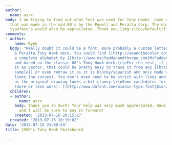```yaml
---
author:
  name: asrx
body: I am trying to find out what font was used for Tony Hawks' name on this skateboard
  that was made in the mid-80's by the Powell and Peralta Corp. The name of similar
  typeface's would also be appreciated. Thank you.[img:sites/default/files/old-images/thawkfont_6216.jpg]
comments:
- author:
    name: Ryuk
  body: "Really doubt it could be a font, more probably a custom lettering for Powell
    & Peralta Tony Hawk deck. You could find [[http://weandthecolor.com/custom-typeface-design-by-macfadden-thorpe/17218|here]]
    a complete alphabet by [[http://www.macfaddenandthorpe.com|McFadden & Thorpe]]
    and based on the classic 80's Tony Hawk deck.\r\nFor the rest, if you still need
    it as vector, that could be pretty easy to trace it from any [[http://i1.ytimg.com/vi/TxfgqHnoyJo/maxresdefault.jpg|big
    sample]] or even redraw it as it is blocky/squarish and only made with straight
    lines (no curves). You don't even need to be strict with lines and alignments
    as the original drawing looks a bit clumsy.\r\nSome candidates for customization
    (more or less work): [[http://www.dafont.com/bionic-type.font|Bionic]], [[http://www.dafont.com/squarefont.font|Squarefont]]"
  children:
  - author:
      name: asrx
    body: Thank you so much! Your help was very much appreciated. Have a great day
      and I will be sure to pay it forward!
    created: '2013-07-16 20:15:27'
  created: '2013-07-16 10:19:02'
date: '2013-07-15 23:00:54'
title: 1980's Tony Hawk Skateboard

---
```

